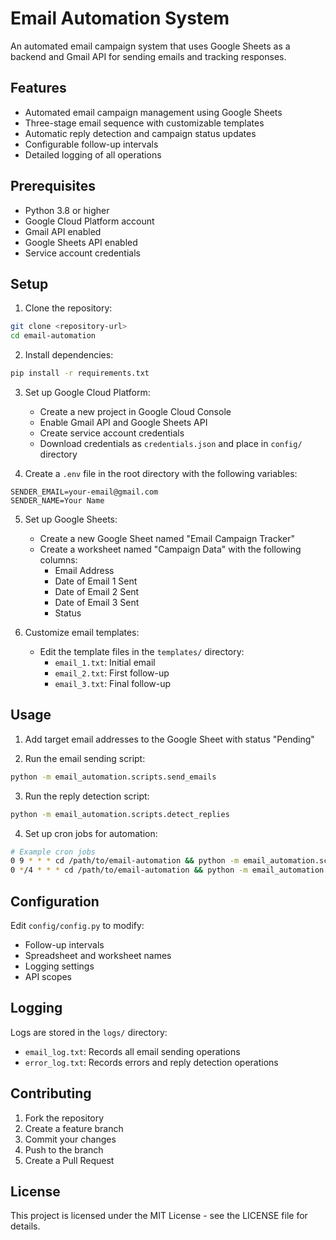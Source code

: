 # Email Automation System

An automated email campaign system that uses Google Sheets as a backend and Gmail API for sending emails and tracking responses.

## Features

- Automated email campaign management using Google Sheets
- Three-stage email sequence with customizable templates
- Automatic reply detection and campaign status updates
- Configurable follow-up intervals
- Detailed logging of all operations

## Prerequisites

- Python 3.8 or higher
- Google Cloud Platform account
- Gmail API enabled
- Google Sheets API enabled
- Service account credentials

## Setup

1. Clone the repository:
```bash
git clone <repository-url>
cd email-automation
```

2. Install dependencies:
```bash
pip install -r requirements.txt
```

3. Set up Google Cloud Platform:
   - Create a new project in Google Cloud Console
   - Enable Gmail API and Google Sheets API
   - Create service account credentials
   - Download credentials as `credentials.json` and place in `config/` directory

4. Create a `.env` file in the root directory with the following variables:
```
SENDER_EMAIL=your-email@gmail.com
SENDER_NAME=Your Name
```

5. Set up Google Sheets:
   - Create a new Google Sheet named "Email Campaign Tracker"
   - Create a worksheet named "Campaign Data" with the following columns:
     - Email Address
     - Date of Email 1 Sent
     - Date of Email 2 Sent
     - Date of Email 3 Sent
     - Status

6. Customize email templates:
   - Edit the template files in the `templates/` directory:
     - `email_1.txt`: Initial email
     - `email_2.txt`: First follow-up
     - `email_3.txt`: Final follow-up

## Usage

1. Add target email addresses to the Google Sheet with status "Pending"

2. Run the email sending script:
```bash
python -m email_automation.scripts.send_emails
```

3. Run the reply detection script:
```bash
python -m email_automation.scripts.detect_replies
```

4. Set up cron jobs for automation:
```bash
# Example cron jobs
0 9 * * * cd /path/to/email-automation && python -m email_automation.scripts.send_emails
0 */4 * * * cd /path/to/email-automation && python -m email_automation.scripts.detect_replies
```

## Configuration

Edit `config/config.py` to modify:
- Follow-up intervals
- Spreadsheet and worksheet names
- Logging settings
- API scopes

## Logging

Logs are stored in the `logs/` directory:
- `email_log.txt`: Records all email sending operations
- `error_log.txt`: Records errors and reply detection operations

## Contributing

1. Fork the repository
2. Create a feature branch
3. Commit your changes
4. Push to the branch
5. Create a Pull Request

## License

This project is licensed under the MIT License - see the LICENSE file for details. 